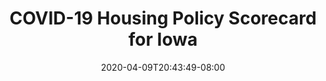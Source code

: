---
title: "COVID-19 Housing Policy Scorecard for Iowa"
date: 2020-04-09T20:43:49-08:00
layout: single
type: covid-policy-rankings
state_abbrev: ia # use state abbreviation.
state_title: Iowa
photoCredit:
hasSubnav: true
socialDescription: COVID-19 Housing Policy Scorecard for Iowa
description: See how Iowa ranks in our nationwide scorecard of housing policies in response to COVID-19.
url: /covid-policy-rankings/ia
aliases:
    - /covid-policy-rankings/ia
    - /covid-policy-rankings/iowa
    - /es/covid-policy-rankings/ia
    - /es/covid-policy-rankings/iowa
---